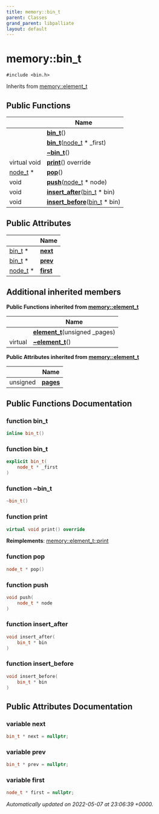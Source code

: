 ```yaml
---
title: memory::bin_t
parent: Classes
grand_parent: libpalliate
layout: default
---
```


# memory::bin_t






`#include <bin.h>`

Inherits from [memory::element_t](/libpalliate/generated/Classes/structmemory_1_1element__t)

## Public Functions

|                | Name           |
| -------------- | -------------- |
| | **[bin_t](/libpalliate/generated/Classes/structmemory_1_1bin__t#function-bin-t)**() |
| | **[bin_t](/libpalliate/generated/Classes/structmemory_1_1bin__t#function-bin-t)**([node_t](/libpalliate/generated/Classes/structmemory_1_1node__t) * _first) |
| | **[~bin_t](/libpalliate/generated/Classes/structmemory_1_1bin__t#function-~bin-t)**() |
| virtual void | **[print](/libpalliate/generated/Classes/structmemory_1_1bin__t#function-print)**() override |
| [node_t](/libpalliate/generated/Classes/structmemory_1_1node__t) * | **[pop](/libpalliate/generated/Classes/structmemory_1_1bin__t#function-pop)**() |
| void | **[push](/libpalliate/generated/Classes/structmemory_1_1bin__t#function-push)**([node_t](/libpalliate/generated/Classes/structmemory_1_1node__t) * node) |
| void | **[insert_after](/libpalliate/generated/Classes/structmemory_1_1bin__t#function-insert-after)**([bin_t](/libpalliate/generated/Classes/structmemory_1_1bin__t) * bin) |
| void | **[insert_before](/libpalliate/generated/Classes/structmemory_1_1bin__t#function-insert-before)**([bin_t](/libpalliate/generated/Classes/structmemory_1_1bin__t) * bin) |

## Public Attributes

|                | Name           |
| -------------- | -------------- |
| [bin_t](/libpalliate/generated/Classes/structmemory_1_1bin__t) * | **[next](/libpalliate/generated/Classes/structmemory_1_1bin__t#variable-next)**  |
| [bin_t](/libpalliate/generated/Classes/structmemory_1_1bin__t) * | **[prev](/libpalliate/generated/Classes/structmemory_1_1bin__t#variable-prev)**  |
| [node_t](/libpalliate/generated/Classes/structmemory_1_1node__t) * | **[first](/libpalliate/generated/Classes/structmemory_1_1bin__t#variable-first)**  |

## Additional inherited members

**Public Functions inherited from [memory::element_t](/libpalliate/generated/Classes/structmemory_1_1element__t)**

|                | Name           |
| -------------- | -------------- |
| | **[element_t](/libpalliate/generated/Classes/structmemory_1_1element__t#function-element-t)**(unsigned _pages) |
| virtual | **[~element_t](/libpalliate/generated/Classes/structmemory_1_1element__t#function-~element-t)**() |

**Public Attributes inherited from [memory::element_t](/libpalliate/generated/Classes/structmemory_1_1element__t)**

|                | Name           |
| -------------- | -------------- |
| unsigned | **[pages](/libpalliate/generated/Classes/structmemory_1_1element__t#variable-pages)**  |


## Public Functions Documentation

### function bin_t

```cpp
inline bin_t()
```


### function bin_t

```cpp
explicit bin_t(
    node_t * _first
)
```


### function ~bin_t

```cpp
~bin_t()
```


### function print

```cpp
virtual void print() override
```


**Reimplements**: [memory::element_t::print](/libpalliate/generated/Classes/structmemory_1_1element__t#function-print)


### function pop

```cpp
node_t * pop()
```


### function push

```cpp
void push(
    node_t * node
)
```


### function insert_after

```cpp
void insert_after(
    bin_t * bin
)
```


### function insert_before

```cpp
void insert_before(
    bin_t * bin
)
```


## Public Attributes Documentation

### variable next

```cpp
bin_t * next = nullptr;
```


### variable prev

```cpp
bin_t * prev = nullptr;
```


### variable first

```cpp
node_t * first = nullptr;
```



_Automatically updated on 2022-05-07 at 23:06:39 +0000._